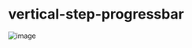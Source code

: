 ﻿# vertical-step-progressbar
![image](https://github.com/guddulawaniya/vertical-step-progressbar/assets/79656505/f545ed5b-3ff9-4063-a2e5-ded2e982c2ef)
